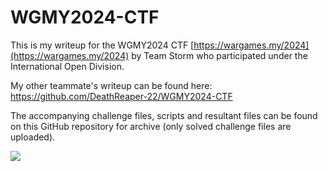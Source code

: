 # WGMY2024-CTF
This is my writeup for the WGMY2024 CTF [https://wargames.my/2024](https://wargames.my/2024) by Team Storm who participated under the International Open Division.

My other teammate's writeup can be found here: https://github.com/DeathReaper-22/WGMY2024-CTF

The accompanying challenge files, scripts and resultant files can be found on this GitHub repository for archive (only solved challenge files are uploaded).

![](https://i.imgur.com/706PmeR.png)
